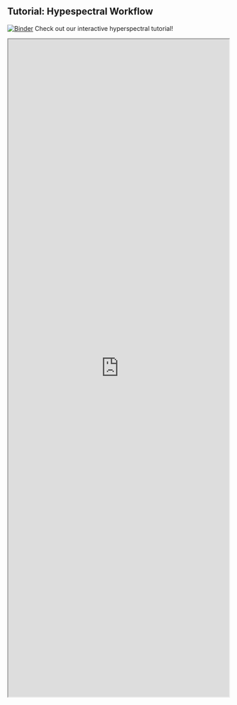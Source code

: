 ## Tutorial: Hypespectral Workflow

[![Binder](https://mybinder.org/badge_logo.svg)](https://mybinder.org/v2/gh/danforthcenter/plantcv-tutorial-hyperspectral/HEAD?labpath=index.ipynb) Check out our interactive hyperspectral tutorial! 

<iframe src="https://nbviewer.jupyter.org/github/danforthcenter/plantcv-tutorial-hyperspectral/blob/main/index.ipynb" width="100%" height="1500px"></iframe>
